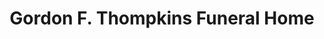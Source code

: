 ---
title: "Gordon F. Thompkins Funeral Home"
url: /kingston/gordon-f-thompkins-funeral-home/
shop: funeral directors
---